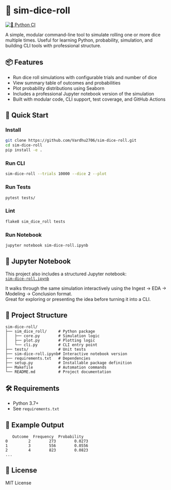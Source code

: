 # 🎲 sim-dice-roll

[![🧪 Python CI](https://github.com/Vardhu2706/sim-dice-roll/actions/workflows/python-cli.yml/badge.svg)](https://github.com/Vardhu2706/sim-dice-roll/actions/workflows/python-cli.yml)

A simple, modular command-line tool to simulate rolling one or more dice multiple times. Useful for learning Python, probability, simulation, and building CLI tools with professional structure.

## 📦 Features

- Run dice roll simulations with configurable trials and number of dice
- View summary table of outcomes and probabilities
- Plot probability distributions using Seaborn
- Includes a professional Jupyter notebook version of the simulation
- Built with modular code, CLI support, test coverage, and GitHub Actions

## 🚀 Quick Start

### Install

```bash
git clone https://github.com/Vardhu2706/sim-dice-roll.git
cd sim-dice-roll
pip install -e .
```

### Run CLI

```bash
sim-dice-roll --trials 10000 --dice 2 --plot
```

### Run Tests

```bash
pytest tests/
```

### Lint

```bash
flake8 sim_dice_roll tests
```

### Run Notebook

```bash
jupyter notebook sim-dice-roll.ipynb
```

## 📓 Jupyter Notebook

This project also includes a structured Jupyter notebook:  
[`sim-dice-roll.ipynb`](./sim-dice-roll.ipynb)

It walks through the same simulation interactively using the Ingest → EDA → Modeling → Conclusion format.  
Great for exploring or presenting the idea before turning it into a CLI.

## 📁 Project Structure

```
sim-dice-roll/
├── sim_dice_roll/     # Python package
│   ├── core.py        # Simulation logic
│   ├── plot.py        # Plotting logic
│   └── cli.py         # CLI entry point
├── tests/             # Unit tests
├── sim-dice-roll.ipynb# Interactive notebook version
├── requirements.txt   # Dependencies
├── setup.py           # Installable package definition
├── Makefile           # Automation commands
└── README.md          # Project documentation
```

## 🛠 Requirements

- Python 3.7+
- See `requirements.txt`

## 🧪 Example Output

```
   Outcome  Frequency  Probability
0         2        273        0.0273
1         3        556        0.0556
2         4        823        0.0823
...
```

## 📄 License

MIT License
